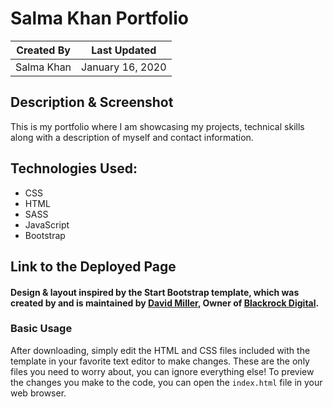 # Salma Khan Portfolio

Created By | Last Updated
-----------|--------------
Salma Khan | January 16, 2020


## Description & Screenshot
This is my portfolio where I am showcasing my projects, technical skills along with a description of myself and contact information. 


## Technologies Used: 
*	CSS
*	HTML
*   SASS
*   JavaScript
*   Bootstrap

## Link to the Deployed Page
<!-- [Salma Khan Resume & Portfolio](https:....) -->


#### Design & layout inspired by the Start Bootstrap template, which was created by and is maintained by **[David Miller](http://davidmiller.io/)**, Owner of [Blackrock Digital](http://blackrockdigital.io/).



### Basic Usage

After downloading, simply edit the HTML and CSS files included with the template in your favorite text editor to make changes. These are the only files you need to worry about, you can ignore everything else! To preview the changes you make to the code, you can open the `index.html` file in your web browser.










